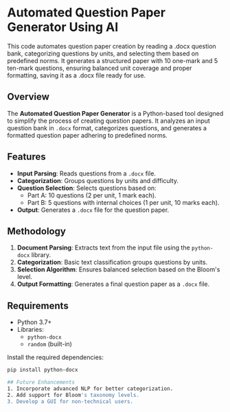 # Automated Question Paper Generator Using AI
This code automates question paper creation by reading a .docx question bank, categorizing questions by units, and selecting them based on predefined norms. It generates a structured paper with 10 one-mark and 5 ten-mark questions, ensuring balanced unit coverage and proper formatting, saving it as a .docx file ready for use.



## Overview
The **Automated Question Paper Generator** is a Python-based tool designed to simplify the process of creating question papers. It analyzes an input question bank in `.docx` format, categorizes questions, and generates a formatted question paper adhering to predefined norms.

## Features
- **Input Parsing**: Reads questions from a `.docx` file.
- **Categorization**: Groups questions by units and difficulty.
- **Question Selection**: Selects questions based on:
  - Part A: 10 questions (2 per unit, 1 mark each).
  - Part B: 5 questions with internal choices (1 per unit, 10 marks each).
- **Output**: Generates a `.docx` file for the question paper.

## Methodology
1. **Document Parsing**: Extracts text from the input file using the `python-docx` library.
2. **Categorization**: Basic text classification groups questions by units.
3. **Selection Algorithm**: Ensures balanced selection based on the Bloom's  level.
4. **Output Formatting**: Generates a final question paper as a `.docx` file.

## Requirements
- Python 3.7+
- Libraries:
  - `python-docx`
  - `random` (built-in)

Install the required dependencies:
```bash
pip install python-docx

## Future Enhancements
1. Incorporate advanced NLP for better categorization.
2. Add support for Bloom's taxonomy levels.
3. Develop a GUI for non-technical users.
